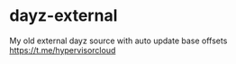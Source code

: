 # dayz-external
My old external dayz source with auto update base offsets
https://t.me/hypervisorcloud
